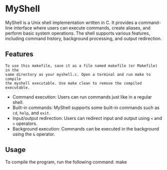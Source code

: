 # MyShell

MyShell is a Unix shell implementation written in C. It provides a
command-line interface where users can execute commands, create aliases,
and perform basic system operations. The shell supports various features,
including command history, background processing, and output redirection.

## Features
    To use this makefile, save it as a file named makefile (or Makefile) in the
    same directory as your myshell.c. Open a terminal and run make to compile
    the myshell executable. Use make clean to remove the compiled executable.

- Command execution: Users can run commands just like in a regular shell.
- Built-in commands: MyShell supports some built-in commands such as `cd`, `help`, and `exit`.
- Input/output redirection: Users can redirect input and output using `<` and `>` operators.
- Background execution: Commands can be executed in the background using the `&` operator.

## Usage

To compile the program, run the following command:
make 